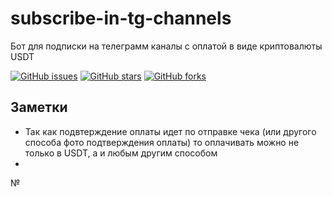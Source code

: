 # subscribe-in-tg-channels
Бот для подписки на телеграмм каналы с оплатой в виде криптовалюты USDT

[![GitHub issues](https://img.shields.io/github/issues/foxius/subscribe-in-tg-channels?style=plastic)](https://github.com/foxius/subscribe-in-tg-channels/issues) [![GitHub stars](https://img.shields.io/github/stars/foxius/subscribe-in-tg-channels)](https://github.com/foxius/subscribe-in-tg-channels/stargazers) [![GitHub forks](https://img.shields.io/github/forks/foxius/subscribe-in-tg-channels)](https://github.com/foxius/subscribe-in-tg-channels/network)

## Заметки

- Так как подвтерждение оплаты идет по отправке чека (или другого способа фото подтверждения оплаты) то оплачивать можно не только в USDT, а и любым другим способом
- 


№
